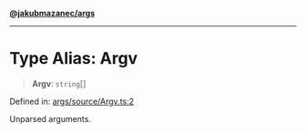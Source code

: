 [**@jakubmazanec/args**](../README.md)

---

# Type Alias: Argv

> **Argv**: `string`[]

Defined in:
[args/source/Argv.ts:2](https://github.com/jakubmazanec/tools/blob/76a9140b954a789a6120dd2126b179ec0180d7e9/packages/args/source/Argv.ts#L2)

Unparsed arguments.
